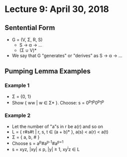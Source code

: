 # Lecture 9: April 30, 2018
## Sentential Form
* G = (V, Σ, R, S)
  * S → α → ...
  * (Σ ∪ V)*
* We say that G "generates" or "derives" as S → α → ...
## Pumping Lemma Examples
### Example 1
* Σ = {0, 1}
* Show { ww | w ∈ Σ* }. Choose: s = 0<sup>p</sup>1<sup>p</sup>0<sup>p</sup>1<sup>p</sup>
### Example 2
* Let the number of "a"s in r be a(r) and so on
* L = { r#s#t | r, s, t ∈ (a + b)* }, a(s) < a(r) < a(t)
* Σ = { a, b, # } 
* Choose s = a<sup>p</sup>#a<sup>p-1</sup>#a<sup>p+1</sup>
* s = xyz, |xy| ≤ p, |y| ≥ 1, xy<sup>i</sup>z ∈ L
 

